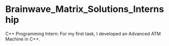 # Brainwave_Matrix_Solutions_Internship
C++ Programming Intern:
For my first task, I developed an Advanced ATM Machine in C++.
